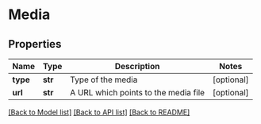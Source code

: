 # Media

## Properties
Name | Type | Description | Notes
------------ | ------------- | ------------- | -------------
**type** | **str** | Type of the media | [optional] 
**url** | **str** | A URL which points to the media file | [optional] 

[[Back to Model list]](../README.md#documentation-for-models) [[Back to API list]](../README.md#documentation-for-api-endpoints) [[Back to README]](../README.md)


